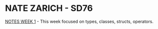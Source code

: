 # NATE ZARICH - SD76

[NOTES WEEK 1](https://github.com/ZarichDataSciences/programming101_00/blob/main/notes/original.md) - This week focused on types, classes, structs, operators.  